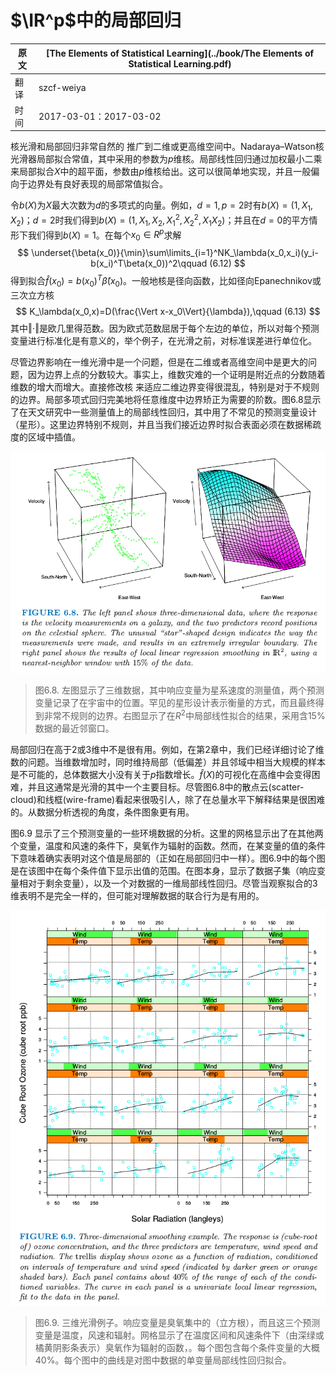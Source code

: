 # $\IR^p$中的局部回归

| 原文   | [The Elements of Statistical Learning](../book/The Elements of Statistical Learning.pdf) |
| ---- | ---------------------------------------- |
| 翻译   | szcf-weiya                               |
| 时间   | 2017-03-01：2017-03-02                    |

核光滑和局部回归非常自然的 推广到二维或更高维空间中。Nadaraya–Watson核光滑器局部拟合常值，其中采用的参数为$p$维核。局部线性回归通过加权最小二乘来局部拟合$X$中的超平面，参数由$p$维核给出。这可以很简单地实现，并且一般偏向于边界处有良好表现的局部常值拟合。

令$b(X)$为$X$最大次数为$d$的多项式的向量。例如，$d=1,p=2$时有$b(X)=(1,X_1,X_2)$；$d=2$时我们得到$b(X)=(1,X_1,X_2,X_1^2,X_2^2,X_1X_2)$；并且在$d=0$的平方情形下我们得到$b(X)=1$。在每个$x_0\in R^p$求解
$$
\underset{\beta(x_0)}{\min}\sum\limits_{i=1}^NK_\lambda(x_0,x_i)(y_i-b(x_i)^T\beta(x_0))^2\qquad (6.12)
$$
得到拟合$\hat f(x_0)=b(x_0)^T\hat \beta(x_0)$。一般地核是径向函数，比如径向Epanechnikov或三次立方核
$$
K_\lambda(x_0,x)=D(\frac{\Vert x-x_0\Vert}{\lambda}),\qquad (6.13)
$$
其中$\Vert \cdot\Vert$是欧几里得范数。因为欧式范数屈居于每个左边的单位，所以对每个预测变量进行标准化是有意义的，举个例子，在光滑之前，对标准误差进行单位化。

尽管边界影响在一维光滑中是一个问题，但是在二维或者高维空间中是更大的问题，因为边界上点的分数较大。事实上，维数灾难的一个证明是附近点的分数随着维数的增大而增大。直接修改核 来适应二维边界变得很混乱，特别是对于不规则的边界。局部多项式回归完美地将任意维度中边界矫正为需要的阶数。图6.8显示了在天文研究中一些测量值上的局部线性回归，其中用了不常见的预测变量设计（星形）。这里边界特别不规则，并且当我们接近边界时拟合表面必须在数据稀疏度的区域中插值。

![](../img/06/fig6.8.png)

> 图6.8. 左图显示了三维数据，其中响应变量为星系速度的测量值，两个预测变量记录了在宇宙中的位置。罕见的星形设计表示衡量的方式，而且最终得到非常不规则的边界。右图显示了在$R^2$中局部线性拟合的结果，采用含15%数据的最近邻窗口。

局部回归在高于2或3维中不是很有用。例如，在第2章中，我们已经详细讨论了维数的问题。当维数增加时，同时维持局部（低偏差）并且邻域中相当大规模的样本是不可能的，总体数据大小没有关于$p$指数增长。$\hat f(X)$的可视化在高维中会变得困难，并且这通常是光滑的其中一个主要目标。尽管图6.8中的散点云(scatter-cloud)和线框(wire-frame)看起来很吸引人，除了在总量水平下解释结果是很困难的。从数据分析透视的角度，条件图象更有用。

图6.9 显示了三个预测变量的一些环境数据的分析。这里的网格显示出了在其他两个变量，温度和风速的条件下，臭氧作为辐射的函数。然而，在某变量的值的条件下意味着确实表明对这个值是局部的（正如在局部回归中一样）。图6.9中的每个图是在该图中在每个条件值下显示出值的范围。在图本身，显示了数据子集（响应变量相对于剩余变量），以及一个对数据的一维局部线性回归。尽管当观察拟合的3维表明不是完全一样的，但可能对理解数据的联合行为是有用的。

![](../img/06/fig6.9.png)

> 图6.9. 三维光滑例子。响应变量是臭氧集中的（立方根），而且这三个预测变量是温度，风速和辐射。网格显示了在温度区间和风速条件下（由深绿或橘黄阴影条表示）臭氧作为辐射的函数，。每个图包含每个条件变量的大概40%。每个图中的曲线是对图中数据的单变量局部线性回归拟合。